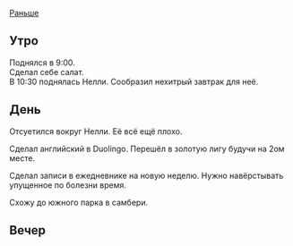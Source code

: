 [Раньше](2020.03.08.md)  
## Утро
Поднялся в 9:00.  
Сделал себе салат.  
В 10:30 поднялась Нелли. Сообразил нехитрый завтрак для неё.
## День
Отсуетился вокруг Нелли. Её всё ещё плохо.

Сделал английский в Duolingo. Перешёл в золотую лигу будучи на 2ом месте.

Сделал записи в ежедневнике на новую неделю. Нужно навёрстывать упущенное по болезни время.

Схожу до южного парка в самбери.
## Вечер
